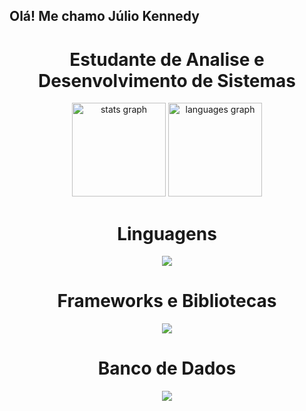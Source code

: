 ## Olá! Me chamo Júlio Kennedy

<div align="center">
  <h1>Estudante de Analise e Desenvolvimento de Sistemas</h1>
</div>
<div align="center">
  <img src="https://github-readme-stats.vercel.app/api?username=JulioKennedyy&hide_title=false&hide_rank=false&show_icons=true&include_all_commits=true&count_private=true&disable_animations=false&theme=dark&locale=en&hide_border=false&order=1" height="150" alt="stats graph"  />
  <img src="https://github-readme-stats.vercel.app/api/top-langs?username=JulioKennedyy&locale=en&hide_title=false&layout=compact&card_width=320&langs_count=5&theme=dark&hide_border=false&order=2" height="150" alt="languages graph"  />

  
</div>


<div align="center">
  <h1>Linguagens</h1>
<p align="center">
    <img src="https://skillicons.dev/icons?i=python,javascript,html,css" />
</p>
<div align="center">
  <h1>Frameworks e Bibliotecas</h1>
<p align="center">
    <img src="https://skillicons.dev/icons?i=flask,bootstrap" />
</p>
<div align="center">
  <h1>Banco de Dados</h1>
<p align="center">
    <img src="https://skillicons.dev/icons?i=mysql" />
</p>


